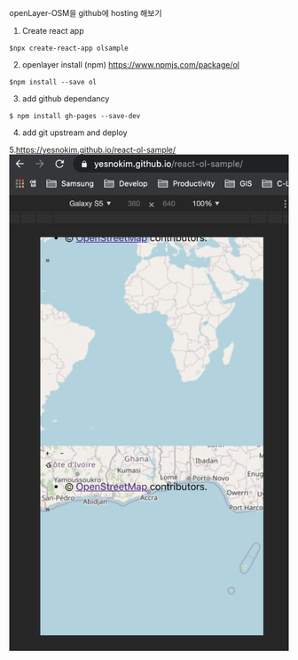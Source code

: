 openLayer-OSM을 github에 hosting 해보기

1. Create react app
```shell
$npx create-react-app olsample
```

2. openlayer install (npm)
https://www.npmjs.com/package/ol
```shell
$npm install --save ol
```

3. add github dependancy
```shell
$ npm install gh-pages --save-dev
```

4. add git upstream and deploy

5.https://yesnokim.github.io/react-ol-sample/
![](2020-05-22-23-37-24.png)
